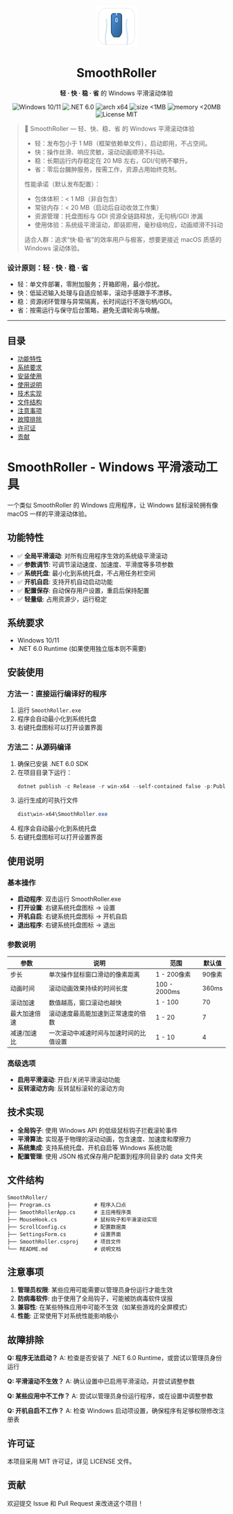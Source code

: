 <div align="center">
  <img src="assets/app-icon.svg" alt="SmoothRoller Logo" width="96" />
  <h1>SmoothRoller</h1>
  <p><b>轻 · 快 · 稳 · 省</b> 的 Windows 平滑滚动体验</p>
  <p>
    <img alt="Windows 10/11" src="https://img.shields.io/badge/Windows-10%2F11-0078D6?style=flat-square&logo=windows&logoColor=white" />
    <img alt=".NET 6.0" src="https://img.shields.io/badge/.NET-6.0-512BD4?style=flat-square&logo=.net&logoColor=white" />
    <img alt="arch x64" src="https://img.shields.io/badge/arch-x64-94A3B8?style=flat-square&labelColor=334155" />
    <img alt="size <1MB" src="https://img.shields.io/badge/size-%3C1MB-8EC5FF?style=flat-square&labelColor=3B82F6" />
    <img alt="memory <20MB" src="https://img.shields.io/badge/memory-%3C20MB-8EC5FF?style=flat-square&labelColor=3B82F6" />
    <img alt="License MIT" src="https://img.shields.io/badge/license-MIT-94A3B8?style=flat-square&labelColor=334155" />
  </p>
</div>

> 🚀 SmoothRoller — 轻、快、稳、省 的 Windows 平滑滚动体验
>
> - 轻：发布包小于 1 MB（框架依赖单文件），启动即用，不占空间。
> - 快：操作丝滑、响应灵敏，滚动动画顺滑不抖动。
> - 稳：长期运行内存稳定在 20 MB 左右，GDI/句柄不攀升。
> - 省：零后台臃肿服务，按需工作，资源占用始终克制。
>
> 性能承诺（默认发布配置）：
> - 包体体积：< 1 MB（非自包含）
> - 常驻内存：< 20 MB（启动后自动收敛工作集）
> - 资源管理：托盘图标与 GDI 资源全链路释放，无句柄/GDI 渗漏
> - 使用体验：系统级平滑滚动，即装即用，毫秒级响应，动画顺滑不抖动
>
> 适合人群：追求“快·稳·省”的效率用户与极客，想要更接近 macOS 质感的 Windows 滚动体验。

### 设计原则：轻 · 快 · 稳 · 省
- 轻：单文件部署，零附加服务；开箱即用，最小惊扰。
- 快：低延迟输入处理与自适应帧率，滚动手感跟手不漂移。
- 稳：资源闭环管理与异常隔离，长时间运行不涨句柄/GDI。
- 省：按需运行与保守后台策略，避免无谓轮询与唤醒。

---

## 目录
- [功能特性](#功能特性)
- [系统要求](#系统要求)
- [安装使用](#安装使用)
- [使用说明](#使用说明)
- [技术实现](#技术实现)
- [文件结构](#文件结构)
- [注意事项](#注意事项)
- [故障排除](#故障排除)
- [许可证](#许可证)
- [贡献](#贡献)

# SmoothRoller - Windows 平滑滚动工具

一个类似 SmoothRoller 的 Windows 应用程序，让 Windows 鼠标滚轮拥有像 macOS 一样的平滑滚动体验。

## 功能特性

- ✅ **全局平滑滚动**: 对所有应用程序生效的系统级平滑滚动
- ✅ **参数调节**: 可调节滚动速度、加速度、平滑度等多项参数
- ✅ **系统托盘**: 最小化到系统托盘，不占用任务栏空间
- ✅ **开机自启**: 支持开机自动启动功能
- ✅ **配置保存**: 自动保存用户设置，重启后保持配置
- ✅ **轻量级**: 占用资源少，运行稳定

## 系统要求

- Windows 10/11
- .NET 6.0 Runtime (如果使用独立版本则不需要)

## 安装使用

### 方法一：直接运行编译好的程序
1. 运行 `SmoothRoller.exe`
2. 程序会自动最小化到系统托盘
3. 右键托盘图标可以打开设置界面

### 方法二：从源码编译
1. 确保已安装 .NET 6.0 SDK
2. 在项目目录下运行：
   ```powershell
   dotnet publish -c Release -r win-x64 --self-contained false -p:PublishSingleFile=true
   ```
3. 运行生成的可执行文件
   ```powershell
   dist\win-x64\SmoothRoller.exe
   ```
4. 程序会自动最小化到系统托盘
5. 右键托盘图标可以打开设置界面

## 使用说明

### 基本操作
- **启动程序**: 双击运行 SmoothRoller.exe
- **打开设置**: 右键系统托盘图标 → 设置
- **开机自启**: 右键系统托盘图标 → 开机自启
- **退出程序**: 右键系统托盘图标 → 退出

### 参数说明

| 参数 | 说明 | 范围 | 默认值 |
|------|------|------|--------|
| 步长 | 单次操作鼠标窗口滑动的像素距离 | 1 - 200像素 | 90像素 |
| 动画时间 | 滚动动画效果持续的时间长度 | 100 - 2000ms | 360ms |
| 滚动加速 | 数值越高，窗口滚动也越快 | 1 - 100 | 70 |
| 最大加速倍速 | 滚动速度最高能加速到正常速度的倍数 | 1 - 20 | 7 |
| 减速/加速比 | 一次滚动中减速时间与加速时间的比值设置 | 1 - 10 | 4 |

### 高级选项
- **启用平滑滚动**: 开启/关闭平滑滚动功能
- **反转滚动方向**: 反转鼠标滚轮的滚动方向

## 技术实现

- **全局钩子**: 使用 Windows API 的低级鼠标钩子拦截滚轮事件
- **平滑算法**: 实现基于物理的滚动动画，包含速度、加速度和摩擦力
- **系统集成**: 支持系统托盘、开机自启等 Windows 系统功能
- **配置管理**: 使用 JSON 格式保存用户配置到程序同目录的 data 文件夹

## 文件结构

```
SmoothRoller/
├── Program.cs              # 程序入口点
├── SmoothRollerApp.cs      # 主应用程序类
├── MouseHook.cs            # 鼠标钩子和平滑滚动实现
├── ScrollConfig.cs         # 配置数据类
├── SettingsForm.cs         # 设置界面
├── SmoothRoller.csproj     # 项目文件
└── README.md               # 说明文档
```

## 注意事项

1. **管理员权限**: 某些应用可能需要以管理员身份运行才能生效
2. **防病毒软件**: 由于使用了全局钩子，可能被防病毒软件误报
3. **兼容性**: 在某些特殊应用中可能不生效（如某些游戏的全屏模式）
4. **性能**: 正常使用下对系统性能影响极小

## 故障排除

**Q: 程序无法启动？**
A: 检查是否安装了 .NET 6.0 Runtime，或尝试以管理员身份运行

**Q: 平滑滚动不生效？**
A: 确认设置中已启用平滑滚动，并尝试调整参数

**Q: 某些应用中不工作？**
A: 尝试以管理员身份运行程序，或在设置中调整参数

**Q: 开机自启不工作？**
A: 检查 Windows 启动项设置，确保程序有足够权限修改注册表

## 许可证

本项目采用 MIT 许可证，详见 LICENSE 文件。

## 贡献

欢迎提交 Issue 和 Pull Request 来改进这个项目！